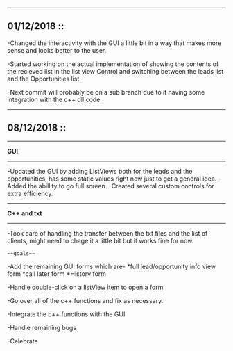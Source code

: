 ------------
01/12/2018 ::
------------

-Changed the interactivity with the GUI a little bit in a way that makes more sense and looks better
 to the user.

-Started working on the actual implementation of showing the contents of the recieved list in the list
 view Control and switching between the leads list and the Opportunities list.
 
-Next commit will probably be on a sub branch due to it having some integration with the c++ dll code.

------------
08/12/2018 ::
------------
*******
**GUI**
*******
-Updated the GUI by adding ListViews both for the leads and the opportunities, has some static values right now just to get a general idea.
-Added the abillity to go full screen.
-Created several custom controls for extra efficiency.

***************
**C++ and txt**
***************
-Took care of handling the transfer between the txt files and the list of clients, might need to chage it a little bit but it works fine for now.
 
~~~~~~~~~~
~~goals~~
~~~~~~~~~~

-Add the remaining GUI forms which are- 
	*full lead/opportunity info view form
	*call later form
	*History form
	
-Handle double-click on a listView item to open a form

-Go over all of the c++ functions and fix as necessary. 

-Integrate the c++ functions with the GUI

-Handle remaining bugs

-Celebrate

